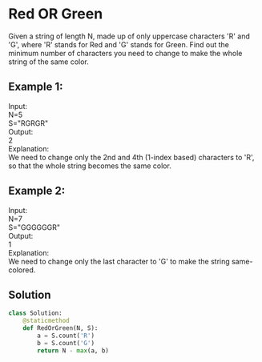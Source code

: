 # Red OR Green

Given a string of length N, made up of only uppercase characters 'R' and 'G', where 'R' stands for Red and 'G' stands for Green. Find out the minimum number of characters you need to change to make the whole string of the same color.

## Example 1:

Input:  
N=5  
S="RGRGR"  
Output:  
2  
Explanation:  
We need to change only the 2nd and 4th (1-index based) characters to 'R', so that the whole string becomes the same color.

## Example 2:

Input:  
N=7  
S="GGGGGGR"  
Output:  
1  
Explanation:  
We need to change only the last character to 'G' to make the string same-colored.

## Solution

```python
class Solution:
    @staticmethod
    def RedOrGreen(N, S):
        a = S.count('R')
        b = S.count('G')
        return N - max(a, b)
```